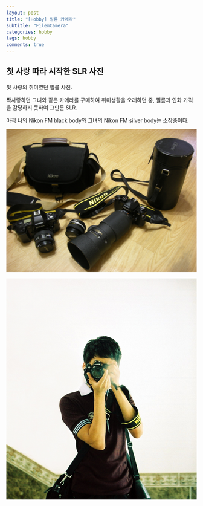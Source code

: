 ```yaml
---
layout: post
title: "[Hobby] 필름 카메라"
subtitle: "FilemCamera"
categories: hobby
tags: hobby
comments: true
---
```


## 첫 사랑 따라 시작한 SLR 사진

첫 사랑의 취미였던 필름 사진.

짝사랑하던 그녀와 같은 카메라를 구매하여 취미생활을 오래하던 중, 필름과 인화 가격을 감당하지 못하여 그만둔 SLR.

아직 나의 Nikon FM black body와 그녀의 Nikon FM silver body는 소장중이다.

![Image](https://github.com/JeongJaeyoung0/JeongJaeyoung0.github.io/blob/master/assets/img/hobby/filmcamera.JPG?raw=true)

![Image](https://github.com/JeongJaeyoung0/JeongJaeyoung0.github.io/blob/master/assets/img/hobby/me.jpg?raw=true)